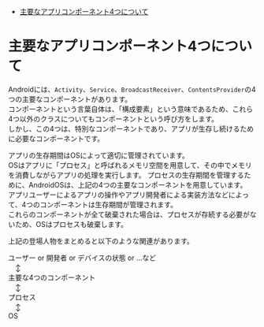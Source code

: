 <!-- TOC depthFrom:1 depthTo:6 withLinks:1 updateOnSave:1 orderedList:0 -->

- [主要なアプリコンポーネント4つについて](#主要4)

<!-- /TOC -->


# 主要なアプリコンポーネント4つについて

Androidには、`Activity`、`Service`、`BroadcastReceiver`、`ContentsProvider`の4つの主要なコンポーネントがあります。  
コンポーネントという言葉自体は、「構成要素」という意味であるため、これら4つ以外のクラスについてもコンポーネントという呼び方をします。  
しかし、この4つは、特別なコンポーネントであり、アプリが生存し続けるために必要なコンポーネントです。  

アプリの生存期間はOSによって適切に管理されています。  
OSはアプリに「プロセス」と呼ばれるメモリ空間を用意して、その中でメモリを消費しながらアプリの処理を実行します。
プロセスの生存期間を管理するために、AndroidOSは、上記の4つの主要なコンポーネントを用意しています。  
アプリユーザーによるアプリの操作やアプリ開発者による実装方法などによって、4つのコンポーネントは生存期間が管理されます。  
これらのコンポーネントが全て破棄された場合は、プロセスが存続する必要がないため、OSはプロセスも破棄します。

上記の登場人物をまとめると以下のような関連があります。

ユーザー or 開発者 or デバイスの状態 or ...など  
　↕  
主要な4つのコンポーネント  
　↕  
プロセス  
　↕  
OS
